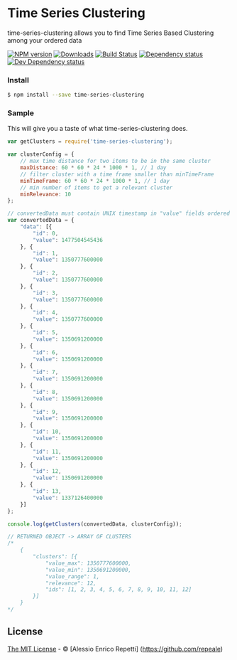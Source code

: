 # Time Series Clustering

time-series-clustering allows you to find Time Series Based Clustering among your ordered data

[![NPM version][npm-image]][npm-url] [![Downloads][downloads-image]][npm-url] [![Build Status][travis-image]][travis-url] [![Dependency status][david-dm-image]][david-dm-url] [![Dev Dependency status][david-dm-dev-image]][david-dm-dev-url]

### Install

```sh
$ npm install --save time-series-clustering
```

### Sample

This will give you a taste of what time-series-clustering does.

```js
var getClusters = require('time-series-clustering');

var clusterConfig = {
    // max time distance for two items to be in the same cluster
    maxDistance: 60 * 60 * 24 * 1000 * 1, // 1 day
    // filter cluster with a time frame smaller than minTimeFrame
    minTimeFrame: 60 * 60 * 24 * 1000 * 1, // 1 day
    // min number of items to get a relevant cluster
    minRelevance: 10
};

// convertedData must contain UNIX timestamp in "value" fields ordered from the most recent to the oldest
var convertedData = {
    "data": [{
        "id": 0,
        "value": 1477504545436
    }, {
        "id": 1,
        "value": 1350777600000
    }, {
        "id": 2,
        "value": 1350777600000
    }, {
        "id": 3,
        "value": 1350777600000
    }, {
        "id": 4,
        "value": 1350777600000
    }, {
        "id": 5,
        "value": 1350691200000
    }, {
        "id": 6,
        "value": 1350691200000
    }, {
        "id": 7,
        "value": 1350691200000
    }, {
        "id": 8,
        "value": 1350691200000
    }, {
        "id": 9,
        "value": 1350691200000
    }, {
        "id": 10,
        "value": 1350691200000
    }, {
        "id": 11,
        "value": 1350691200000
    }, {
        "id": 12,
        "value": 1350691200000
    }, {
        "id": 13,
        "value": 1337126400000
    }]
};

console.log(getClusters(convertedData, clusterConfig));

// RETURNED OBJECT -> ARRAY OF CLUSTERS
/*
    {
        "clusters": [{
            "value_max": 1350777600000,
            "value_min": 1350691200000,
            "value_range": 1,
            "relevance": 12,
            "ids": [1, 2, 3, 4, 5, 6, 7, 8, 9, 10, 11, 12]
        }]
    }
*/
```

## License

[The MIT License](LICENSE) - © [Alessio Enrico Repetti]  (https://github.com/repeale)

[npm-url]: https://npmjs.org/package/time-series-clustering
[downloads-image]: http://img.shields.io/npm/dm/time-series-clustering.svg
[npm-image]: http://img.shields.io/npm/v/time-series-clustering.svg
[travis-url]: https://travis-ci.org/repeale/time-series-clustering
[travis-image]: http://img.shields.io/travis/repeale/time-series-clustering.svg
[david-dm-url]:https://david-dm.org/repeale/time-series-clustering
[david-dm-image]:https://david-dm.org/repeale/time-series-clustering.svg
[david-dm-dev-url]:https://david-dm.org/repeale/time-series-clustering#info=devDependencies
[david-dm-dev-image]:https://david-dm.org/repeale/time-series-clustering/dev-status.svg
